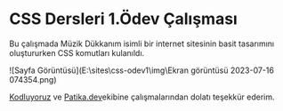 # CSS Dersleri 1.Ödev Çalışması

Bu çalışmada Müzik Dükkanım isimli bir internet sitesinin basit tasarımını oluştururken CSS komutları kulanıldı.

![Sayfa Görüntüsü](E:\sites\css-odev1\img\Ekran görüntüsü 2023-07-16 074354.png)

[Kodluyoruz](https://kodluyoruz.org/) ve [Patika.dev](https://www.patika.dev/tr)ekibine çalışmalarından dolatı teşekkür ederim.